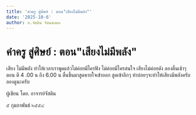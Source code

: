 ```yaml
---
title: 'คำครู สู่ศิษย์ : ตอน"เสียงไม่มีพลัง"'
date: '2025-10-6'
author: อ.จัสติน รัตนมงคล
---
```


# คำครู สู่ศิษย์ : ตอน"เสียงไม่มีพลัง"

เสียง ไม่มีพลัง ทำให้เวลาเราพูดแล้วไม่ค่อยมีไครฟัง ไม่ค่อยมีใครสนใจ เสียงไม่ค่อยดัง ลองตื่นเช้าๆ ตอน ตี 4 .00 น ถึง 6.00 น ตื่นขึ้นมาสูดหายใจเข้าออก สูดเข้าลึกๆ ทำบ่อยๆจะทำให้เสียงมีพลังครับ  ลองดูนะครับ

ผู้เขียน  โดย. อาจารย์จัสติน

๕ กุมภาพันธ์ ๒๕๕๔
